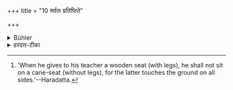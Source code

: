 +++
title = "10 सर्वतः प्रतिष्ठिते"

+++

<details><summary>Bühler</summary>

10. Nor on a seat that stands more firmly fixed (on the ground than that of his teacher), [^4] 


[^4]:  'When he gives to his teacher a wooden seat (with legs), he shall not sit on a cane-seat (without legs), for the latter touches the ground on all sides.'--Haradatta.
</details>

<details><summary>हरदत्त-टीका</summary>

## सूत्रम्
सर्वतः प्रतिष्ठिते ॥ १० ॥  
### टिप्पनी
आसने आसीत । आचार्य पीठादावुपवेश्य स्वयं वेत्रासनादावासीत । तद्धि भूमौ सर्वतः प्रतिष्ठितम् ॥ १० ॥
</details>
